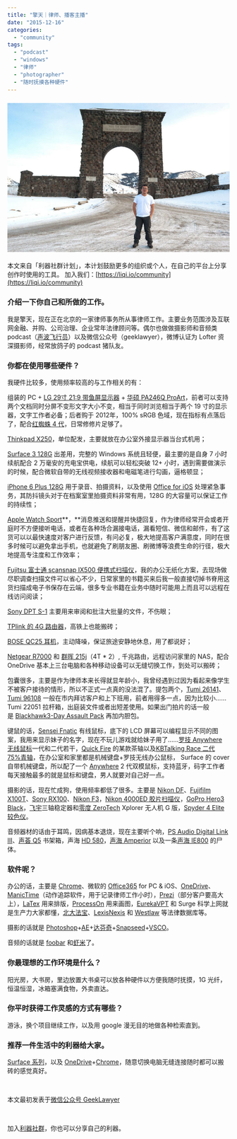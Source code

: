 ```yaml
---
title: "擎天｜律师、播客主播"
date: "2015-12-16"
categories: 
  - "community"
tags: 
  - "podcast"
  - "windows"
  - "律师"
  - "photographer"
  - "随时抚摸各种硬件"
---
```


### ![qingtian1](/images/qingtian1.jpg)

本文来自「利器社群计划」，本计划鼓励更多的组织或个人，在自己的平台上分享创作时使用的工具。
加入我们：[https://liqi.io/community](https://liqi.io/community)

### 介绍一下你自己和所做的工作。

我是擎天，现在正在北京的一家律师事务所从事律师工作。主要业务范围涉及互联网金融、并购、公司治理、企业常年法律顾问等。偶尔也做做摄影师和音频类 podcast（[声波飞行员](https://itunes.apple.com/cn/podcast/sheng-bo-fei-xing-yuan-sonic/id1022418089?mt=2)）以及微信公众号（geeklawyer），微博认证为 Lofter 资深摄影师，经常放鸽子的 podcast 猪队友。

### 你都在使用哪些硬件？

我硬件比较多，使用频率较高的与工作相关的有：

组装的 PC + [LG 29寸 21:9 带鱼屏显示器](https://www.lg.com/cn/monitors/lg-29UC97C-B-ultra-widescreen-monitors) + [华硕 PA246Q ProArt](https://www.asus.com.cn/Monitors/PA246Q/?SearchKey=PA246Q/)，前者可以支持两个文档同时分屏不变形文字大小不变，相当于同时浏览相当于两个 19 寸的显示器，文字工作者必备；后者购于 2012年，100% sRGB 色域，现在指标有点落后了，配合[红蜘蛛 4 代](https://www.amazon.cn/Spyder-4-Elite-%E7%BA%A2%E8%9C%98%E8%9B%9B4%E4%BB%A3/dp/B008HB0PCW)，日常修修片足够了。

[Thinkpad X250](https://www.thinkworldshop.com.cn/pm/50756.html)，单位配发，主要就放在办公室外接显示器当台式机用；

[Surface 3 128G](https://www.microsoftstore.com.cn/%E7%B1%BB%E5%88%AB/Surface/Surface-Pro-3%EF%BC%88Windows-10%EF%BC%89/p/1477-00000?autoexpand=1) 出差用，完整的 Windows 系统且轻便，最主要的是自身 7 小时续航配合 2 万毫安的充电宝供电，续航可以轻松突破 12+ 小时，遇到需要做演示的时候，配合微软自带的无线视频接收器和电磁笔进行勾画，逼格顿显；

[iPhone 6 Plus 128G](https://www.apple.com/cn/shop/buy-iphone/iphone6) 用于录音、拍摄资料，以及使用 [Office for iOS](https://products.office.com/zh-cn/mobile/office-iphone) 处理紧急事务，其防抖镜头对于在档案室里拍摄资料非常有用，128G 的大容量可以保证工作的持续性；

[Apple Watch Sport](https://www.apple.com/cn/watch/)**，**消息推送和提醒并快捷回复，作为律师经常开会或者开庭时不方便接听电话，或者在各种场合漏接电话，漏看短信、微信和邮件，有了这货可以以最快速度对客户进行反馈，有问必复，极大地提高客户满意度，同时在很多时候可以避免拿出手机，也就避免了刷朋友圈、刷微博等浪费生命的行径，极大地提高专注度和工作效率；

[Fujitsu 富士通 scansnap IX500 便携式扫描仪](https://www.fujitsu.com/cn/products/computing/peripheral/scanners/scansnap/ix500/)，我的办公无纸化方案，去现场做尽职调查扫描文件可以省心不少，日常家里的书籍买来后我一般直接切掉书脊用这货扫描成电子书保存在云端，很多专业书籍在业务中随时可能用上而且可以远程在线访问阅读；

[Sony DPT S-1](https://www.amazon.co.jp/dp/B00H7MWD0O?t=joyo010b-22&tag=joyo010b-22) 主要用来审阅和批注大批量的文件，不伤眼；

[TPlink 的 4G 路由器](https://www.jd.com/pinpai/14073.html?&stop=1&vt=2&cid2=699&cid3=1098&ev=exbrand_%E6%99%AE%E8%81%94%EF%BC%88TP-LINK%EF%BC%89%40398_2963%40&uc=0#J_crumbsBar)，高铁上也能搬砖；

[BOSE QC25 耳机](https://ai.taobao.com/auction/edetail.htm?e=KyVvMesujoC6k0Or%2B%2BH4tFws24VpS%2Fk%2F%2Fu2ibf7AQV2LltG5xFicOdXrTUTgh9sMDPIwxrc30rgzHObOsYv3GauzWahHdyV%2FfhhSkGnIZtyGbwVRW57wqFRmtaud%2B0v%2BvYxx%2BCSM%2FuSBjFln135ysg%3D%3D&ptype=100010&from=basic&clk1=a45d32f18e7ec8a5f68ffc4b4a4e266f&upsid=a45d32f18e7ec8a5f68ffc4b4a4e266f)，主动降噪，保证旅途安静地休息，用了都说好；

[Netgear R7000](https://www.netgear.com.cn/home/products/networking/wifi-routers/R7000.aspx) 和 [群晖 215j](https://www.synology.com/zh-cn/products/DS215j#overview)（4T \* 2）, 千兆路由，远程访问家里的 NAS，配合 OneDrive 基本上三台电脑和各种移动设备可以无缝切换工作，到处可以搬砖；

包囊很多，主要是作为律师本来长得就显年龄小，我曾经遇到过因为看起来像学生不被客户接待的情形，所以不正式一点真的没法混了。提包两个，[Tumi 26141](https://www.google.co.uk/url?sa=t&rct=j&q=&esrc=s&source=web&cd=6&cad=rja&uact=8&ved=0ahUKEwjTsdzxkODJAhVC-Q4KHWPNDaIQFggrMAU&url=http%3A%2F%2Fwww.tumi.com%2Fp%2Fexpandable-organizer-laptop-brief-026141D2&usg=AFQjCNH1MNY7RVjT4bE4cGl-liL7C9CWng)、[Tumi 96108](https://www.google.co.uk/url?sa=t&rct=j&q=&esrc=s&source=web&cd=6&cad=rja&uact=8&ved=0ahUKEwiNl8WAkeDJAhVFeQ8KHcmTA0QQFghDMAU&url=http%3A%2F%2Fwww.tumi.com%2Fp%2Forganizer-portfolio-leather-brief-096108D2&usg=AFQjCNHSVIicCzEfDnHquNNAxFplwjtHSw) 一般在市内拜访客户和上下班用，前者用得多一点，因为比较小……Tumi 22051 拉杆箱，出庭装文件或者出短差使用。如果出门拍片的话一般是 [Blackhawk3-Day Assault Pack](https://www.amazon.com/BLACK-HAWK-INC-603D0-BLACKHAWK/dp/B004T0YEKO) 再加内胆包。

键鼠的话，[Sensei Fnatic](https://steelseries.com/gaming-mice/sensei-fnatic) 有线鼠标，底下的 LCD 屏幕可以编程显示不同的图案，我用来显示妹子的名字，现在不玩儿游戏就给妹子用了……[罗技 Anywhere 无线鼠标](https://www.logitech.com.cn/zh-cn/product/mx-anywhere2)一代和二代若干，[Quick Fire](https://item.jd.com/580908.html) 的某款茶轴以及[KBTalking Race 二代 75%青轴](https://kbtalking.cool3c.com/article/74940)，在办公室和家里都是机械键盘+罗技无线办公鼠标， Surface 的 cover 自带机械键盘，所以配了一个 [Anywhere](https://www.logitech.com.cn/zh-cn/product/mx-anywhere2) 2 代双模鼠标，支持蓝牙，码字工作者每天接触最多的就是鼠标和键盘，男人就要对自己好一点。

摄影的话，现在忙成狗，使用频率都低了很多。主要是 [Nikon DF](https://item.jd.com/1195385430.html)、[Fujifilm X100T](https://item.jd.com/1256491.html)、[Sony RX100](https://item.jd.com/1148061.html)、[Nikon F3](https://zh.wikipedia.org/wiki/%E5%B0%BC%E5%BA%B7F3)，[Nikon 4000ED 胶片扫描仪](https://imaging.nikon.com/lineup/scanner/scoolscan_4000/)，[GoPro Hero3 Black](https://www.google.co.uk/url?sa=t&rct=j&q=&esrc=s&source=web&cd=5&cad=rja&uact=8&ved=0ahUKEwiW7fDslODJAhVFgw8KHdkaBj4QFgguMAQ&url=https%3A%2F%2Fzh.gopro.com%2Fsupport%2Fhero3-black-support&usg=AFQjCNGKMb-vjdaDF_a2KC_oGIeB0d5KLQ)，[飞宇](https://www.feiyu-tech.cn/)三轴稳定器和[零度 ZeroTech](https://www.xirodrone.com/) Xplorer 无人机 G 版，[Spyder 4 Elite 较色仪](https://www.amazon.cn/Spyder-4-Elite-%E7%BA%A2%E8%9C%98%E8%9B%9B4%E4%BB%A3/dp/B008HB0PCW)。

音频器材的话由于耳鸣，因病基本退烧，现在主要听个响，[PS Audio Digital Link III](https://www.ebay.com/sch/sis.html?_nkw=PS+Audio+Digital+Link+III+DAC&_itemId=131104885213&_trksid=p2047675.m4099)、[声荟 Q5](https://www.qmsaudio.com/productshow.asp?id=193) 书架箱，声海 [HD 580](https://www.head-fi.org/products/sennheiser-hd-580)，[声海 Amperior](https://www.amazon.cn/%E6%95%B0%E7%A0%81%E5%BD%B1%E9%9F%B3/dp/B00A98R9U2) 以及一条[声海 IE800](https://www.amazon.cn/Sennheiser-%E6%A3%AE%E6%B5%B7%E5%A1%9E%E5%B0%94-IE800-%E6%97%97%E8%88%B0%E7%BA%A7%E5%85%A5%E8%80%B3%E5%BC%8F%E8%80%B3%E6%9C%BA/dp/B00A34TU7W/) 的尸体。

### 软件呢？

办公的话，主要是 [Chrome](https://www.google.com/chrome/browser/desktop/index.html)、微软的 [Office365](https://www.google.co.uk/url?sa=t&rct=j&q=&esrc=s&source=web&cd=1&cad=rja&uact=8&ved=0ahUKEwjS7KrQl-DJAhVFlw8KHc7wCVsQFggeMAA&url=http%3A%2F%2Fwww.microsoft.com%2Fchina%2Foffice365%2F&usg=AFQjCNH26foXELahjY-nl-_G8Zex1mkrPQ) for PC & iOS、[OneDrive](https://onedrive.live.com/about/zh-CN/download/)、[ManicTime](https://www.manictime.com/)（动作追踪软件，用于记录律师工作小时），[Prezi](https://prezi.com/)（部分客户要高大上），[LaTex](https://www.google.co.uk/url?sa=t&rct=j&q=&esrc=s&source=web&cd=1&cad=rja&uact=8&ved=0ahUKEwjr77aLmODJAhXHpg4KHTjdA5IQFggeMAA&url=https%3A%2F%2Fwww.latex-project.org%2F&usg=AFQjCNF3eWvblrUFVSCKzdZEe3kYVvtWZg) 用来排版，[ProcessOn](https://www.google.co.uk/url?sa=t&rct=j&q=&esrc=s&source=web&cd=1&cad=rja&uact=8&ved=0ahUKEwj0iqz2mODJAhXE_g4KHTUpBMcQFggeMAA&url=https%3A%2F%2Fwww.processon.com%2F&usg=AFQjCNG77KzxLxvX-QijjouuHQr0j4CkEQ) 用来画图，[EurekaVPT](https://www.google.co.uk/url?sa=t&rct=j&q=&esrc=s&source=web&cd=1&cad=rja&uact=8&ved=0ahUKEwjz0_H-mODJAhXCIQ8KHakzCiAQFggeMAA&url=https%3A%2F%2Feurekavpt.com%2F&usg=AFQjCNGY_Rz-BdHfeg6NBhR1EfANK-l-Pw) 和 Surge 科学上网就是生产力大家都懂，[北大法宝](https://vip.chinalawinfo.com/)、[LexisNexis](https://www.google.co.uk/url?sa=t&rct=j&q=&esrc=s&source=web&cd=1&cad=rja&uact=8&ved=0ahUKEwislp7RmeDJAhVDKA8KHbYkBHkQFggeMAA&url=http%3A%2F%2Fwww.lexisnexis.com%2F&usg=AFQjCNHb66X-Y9leibVs0mFCsGcUcQgiYA) 和 [Westlaw](https://www.google.co.uk/url?sa=t&rct=j&q=&esrc=s&source=web&cd=1&cad=rja&uact=8&ved=0ahUKEwi629jYmeDJAhVCpw4KHbKdCeEQFggeMAA&url=http%3A%2F%2Flegalresearch.westlaw.co.uk%2F&usg=AFQjCNF0Je_tu-WbQQjnY84-Io-i9rzLjA) 等法律数据库等。

摄影的话就是 [Photoshop](https://www.adobe.com/content/dotcom/cn/products/photoshop.html)+[AE](https://www.adobe.com/cn/products/aftereffects.html)+[达芬奇](https://www.blackmagicdesign.com/cn/products/davinciresolve)+[Snapseed](https://itunes.apple.com/us/app/snapseed/id439438619?mt=8)+[VSCO](https://vsco.co/store/film)。

音频的话就是 [foobar](https://www.foobar2000.org/) 和[虾米](https://xiami.com)了。

### 你最理想的工作环境是什么？

阳光房，大书房，里边放置大书桌可以放各种硬件以方便我随时抚摸，1G 光纤，恒温恒湿，冰箱塞满食物，外卖直达。

### 你平时获得工作灵感的方式有哪些？

游泳，换个项目继续工作，以及用 google 漫无目的地做各种检索直到。

### 推荐一件生活中的利器给大家。

[Surface 系列](https://www.microsoftstore.com.cn/%E7%B1%BB%E5%88%AB/Surface/Surface-Pro-3%EF%BC%88Windows-10%EF%BC%89/p/1477-00000?autoexpand=1)，以及 [OneDrive](https://onedrive.live.com/about/zh-CN/download/)+[Chrome](https://www.google.com/chrome/browser/desktop/index.html)，随意切换电脑无缝连接随时都可以搬砖的感觉真好。

 

本文最初发表于[微信公众号 GeekLawyer](https://mp.weixin.qq.com/s?__biz=MzA5MzQ3OTY4Mg==&mid=400371619&idx=1&sn=a1b87aaaf4e7c0957709f0a826855561&scene=0#wechat_redirect)

 

加入[利器社群](https://liqi.io/community/)，你也可以分享自己的利器。
